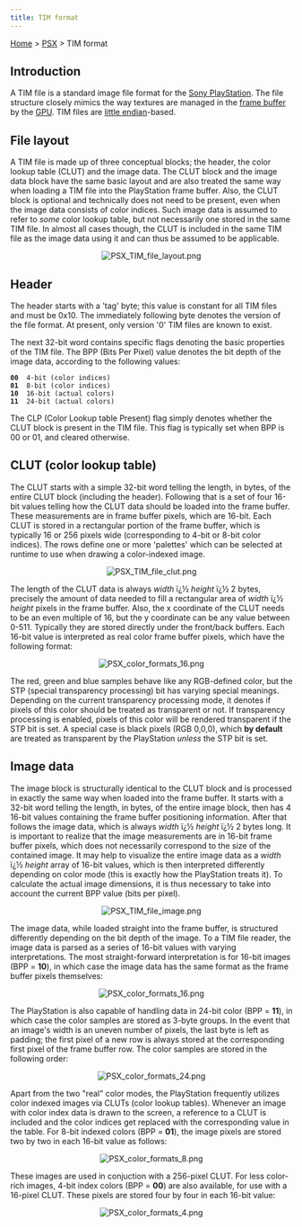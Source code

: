 ```yaml
---
title: TIM format
---
```


[Home](Main%20Page.md) > [PSX](PSX.md) > TIM format

## Introduction

A TIM file is a standard image file format for the [Sony PlayStation][].
The file structure closely mimics the way textures are managed in the
[frame buffer][] by the [GPU][]. TIM files are [little endian][]-based.

  

## File layout

A TIM file is made up of three conceptual blocks; the header, the color
lookup table (CLUT) and the image data. The CLUT block and the image
data block have the same basic layout and are also treated the same way
when loading a TIM file into the PlayStation frame buffer. Also, the
CLUT block is optional and technically does not need to be present, even
when the image data consists of color indices. Such image data is
assumed to refer to *some* color lookup table, but not necessarily one
stored in the same TIM file. In almost all cases though, the CLUT is
included in the same TIM file as the image data using it and can thus be
assumed to be applicable.

  

<center>

![][1]

</center>

  
  

## Header

The header starts with a 'tag' byte; this value is constant for all TIM
files and must be 0x10. The immediately following byte denotes the
version of the file format. At present, only version '0' TIM files are
known to exist.

The next 32-bit word contains specific flags denoting the basic
properties of the TIM file. The BPP (Bits Per Pixel) value denotes the
bit depth of the image data, according to the following values:

**`00`**`  4-bit (color indices)`  
**`01`**`  8-bit (color indices)`  
**`10`**`  16-bit (actual colors)`  
**`11`**`  24-bit (actual colors)`

The CLP (Color Lookup table Present) flag simply denotes whether the
CLUT block is present in the TIM file. This flag is typically set when
BPP is 00 or 01, and cleared otherwise.

  

## CLUT (color lookup table)

The CLUT starts with a simple 32-bit word telling the length, in bytes,
of the entire CLUT block (including the header). Following that is a set
of four 16-bit values telling how the CLUT data should be loaded into
the frame buffer. These measurements are in frame buffer pixels, which
are 16-bit. Each CLUT is stored in a rectangular portion of the frame
buffer, which is typically 16 or 256 pixels wide (corresponding to 4-bit
or 8-bit color indices). The rows define one or more 'palettes' which
can be selected at runtime to use when drawing a color-indexed image.

  

<center>

![][2]

</center>

  
The length of the CLUT data is always *width* ï¿½ *height* ï¿½ 2 bytes,
precisely the amount of data needed to fill a rectangular area of
*width* ï¿½ *height* pixels in the frame buffer. Also, the x coordinate
of the CLUT needs to be an even multiple of 16, but the y coordinate can
be any value between 0-511. Typically they are stored directly under the
front/back buffers. Each 16-bit value is interpreted as real color frame
buffer pixels, which have the following format:

  

<center>

![][3]

</center>

  
The red, green and blue samples behave like any RGB-defined color, but
the STP (special transparency processing) bit has varying special
meanings. Depending on the current transparency processing mode, it
denotes if pixels of this color should be treated as transparent or not.
If transparency processing is enabled, pixels of this color will be
rendered transparent if the STP bit is set. A special case is black
pixels (RGB 0,0,0), which **by default** are treated as transparent by
the PlayStation *unless* the STP bit is set.

  

## Image data

The image block is structurally identical to the CLUT block and is
processed in exactly the same way when loaded into the frame buffer. It
starts with a 32-bit word telling the length, in bytes, of the entire
image block, then has 4 16-bit values containing the frame buffer
positioning information. After that follows the image data, which is
always *width* ï¿½ *height* ï¿½ 2 bytes long. It is important to realize
that the image measurements are in 16-bit frame buffer pixels, which
does not necessarily correspond to the size of the contained image. It
may help to visualize the entire image data as a *width* ï¿½ *height*
array of 16-bit values, which is then interpreted differently depending
on color mode (this is exactly how the PlayStation treats it). To
calculate the actual image dimensions, it is thus necessary to take into
account the current BPP value (bits per pixel).

  

<center>

![][4]

</center>

  
The image data, while loaded straight into the frame buffer, is
structured differently depending on the bit depth of the image. To a TIM
file reader, the image data is parsed as a series of 16-bit values with
varying interpretations. The most straight-forward interpretation is for
16-bit images (BPP = **10**), in which case the image data has the same
format as the frame buffer pixels themselves:

  

<center>

![][3]

</center>

  
The PlayStation is also capable of handling data in 24-bit color (BPP =
**11**), in which case the color samples are stored as 3-byte groups. In
the event that an image's width is an uneven number of pixels, the last
byte is left as padding; the first pixel of a new row is always stored
at the corresponding first pixel of the frame buffer row. The color
samples are stored in the following order:

  

<center>

![][5]

</center>

  
Apart from the two "real" color modes, the PlayStation frequently
utilizes color indexed images via CLUTs (color lookup tables). Whenever
an image with color index data is drawn to the screen, a reference to a
CLUT is included and the color indices get replaced with the
corresponding value in the table. For 8-bit indexed colors (BPP =
**01**), the image pixels are stored two by two in each 16-bit value as
follows:

  

<center>

![][6]

</center>

  
These images are used in conjuction with a 256-pixel CLUT. For less
color-rich images, 4-bit index colors (BPP = **00**) are also available,
for use with a 16-pixel CLUT. These pixels are stored four by four in
each 16-bit value:

  

<center>

![][7]

</center>

  

  [Sony PlayStation]: ../PSX.md "wikilink"
  [frame buffer]: frame%20buffer.md "wikilink"
  [GPU]: GPU.md "wikilink"
  [little endian]: ../Little%20endian.md "wikilink"
  [1]: ../assets/PSX%20TIM%20file%20layout.png "PSX_TIM_file_layout.png"
  [2]: ../assets/PSX%20TIM%20file%20clut.png "PSX_TIM_file_clut.png"
  [3]: ../assets/PSX%20color%20formats%2016.png "PSX_color_formats_16.png"
  [4]: ../assets/PSX%20TIM%20file%20image.png "PSX_TIM_file_image.png"
  [5]: ../assets/PSX%20color%20formats%2024.png "PSX_color_formats_24.png"
  [6]: ../assets/PSX%20color%20formats%208.png "PSX_color_formats_8.png"
  [7]: ../assets/PSX%20color%20formats%204.png "PSX_color_formats_4.png"
